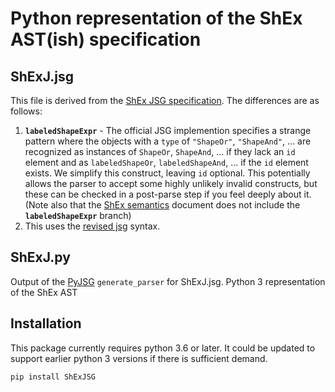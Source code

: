 # Python representation of the ShEx AST(ish) specification

## ShExJ.jsg
This file is derived from the [ShEx JSG specification](https://github.com/shexSpec/shexTest/blob/master/doc/ShExJ.jsg).  The differences are as follows:

1) **`labeledShapeExpr`** - The official JSG implemention specifies a strange pattern where the objects with a `type` of `"ShapeOr"`, `"ShapeAnd"`, ... are recognized as instances of `ShapeOr`, `ShapeAnd`, ... if they lack an `id` element and as `labeledShapeOr`, `labeledShapeAnd`, ... if the `id` element exists.  We simplify this construct, leaving `id` optional.  This potentially allows the parser to accept some highly unlikely invalid constructs, but these can be checked in a post-parse step if you feel deeply about it. (Note also that the [ShEx semantics](http://shex.io/shex-semantics/#node-constraints) document does not include the **`labeledShapeExpr`** branch)
2) This uses the [revised jsg](https://github.com/hsolbrig/pyjsg) syntax.


## ShExJ.py
Output of the [PyJSG](https://github.com/hsolbrig/pyjsg) `generate_parser` for ShExJ.jsg.  Python 3 representation of the ShEx AST


## Installation

This package currently requires python 3.6 or later.  It could be updated to support earlier python 3 versions if there is sufficient demand.

```text
pip install ShExJSG
```

